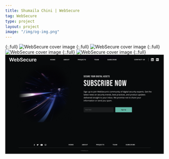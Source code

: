```yaml
---
title: Shumaila Chini | WebSecure
tag: WebSecure
type: project
layout: project
image: "/img/og-img.png"
---
```


{:.full}
![WebSecure cover image](/img/full/websecure1.png)
{:.full}
![WebSecure cover image](/img/full/websecure2.png)
{:.full}
![WebSecure cover image](/img/full/websecure3.png)
{:.full}
![WebSecure cover image](/img/full/websecure4.png)
{:.full}
![WebSecure cover image](/img/full/websecure5.png)
